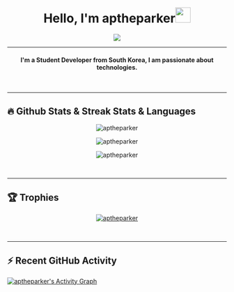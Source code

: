 <h1 align="center">Hello, I'm aptheparker<img src="https://media.giphy.com/media/hvRJCLFzcasrR4ia7z/giphy.gif" width="35"></h1>
<p align="center">
  <a href="https://github.com/aptheparker"><img src="https://readme-typing-svg.herokuapp.com?lines=Student-Developer;JavaScript%20|%20Node.js%20|%20Java%20|%20Python;Always%20learning%20new%20things&center=true&width=500&height=50"></a>
</p>
<hr/>
<!-- I like to Code. -->

<h4 align="center">
I'm a Student Developer from South Korea, I am passionate about technologies. <br />
</h4>
<br>
<hr/> 

## 🔥 Github Stats & Streak Stats & Languages
<p align="center"><img src="https://github-readme-stats.vercel.app/api/?username=aptheparker&theme=algolia" alt="aptheparker"></p>
<p align="center"><img src="https://github-readme-streak-stats.herokuapp.com/?user=aptheparker&theme=algolia" alt="aptheparker"></p>
<p align="center"><img src="https://github-readme-stats.vercel.app/api/top-langs/?username=aptheparker&theme=algolia&layout=compact" alt="aptheparker"></p>
<br>
<hr/>

## 🏆 Trophies
<p align="center"> <a href="https://github.com/aptheparker"><img
      src="https://github-profile-trophy.vercel.app/?username=aptheparker&row=1&column=3&theme=algolia" alt="aptheparker" /></a>  </p>

<!-- algolia -->
<br>
<hr/>

## ⚡ Recent GitHub Activity
<a href="https://github.com/aptheparker"><img alt="aptheparker's Activity Graph" src="https://activity-graph.herokuapp.com/graph?username=aptheparker&custom_title=aptheparker's%20Contribution%20Graph&theme=react-dark" /></a>
